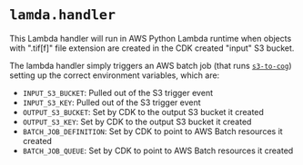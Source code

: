 # `lamda.handler`

This Lambda handler will run in AWS Python Lambda runtime when objects with ".tif[f]" file extension are created in the CDK created "input" S3 bucket.

The lambda handler simply triggers an AWS batch job (that runs [`s3-to-cog`](../convert/scripts/s3-to-cog)) setting up the correct environment variables, which are:

* `INPUT_S3_BUCKET`: Pulled out of the S3 trigger event
* `INPUT_S3_KEY`: Pulled out of the S3 trigger event
* `OUTPUT_S3_BUCKET`: Set by CDK to the output S3 bucket it created
* `OUTPUT_S3_KEY`: Set by CDK to the output S3 bucket it created
* `BATCH_JOB_DEFINITION`: Set by CDK to point to AWS Batch resources it created
* `BATCH_JOB_QUEUE`: Set by CDK to point to AWS Batch resources it created